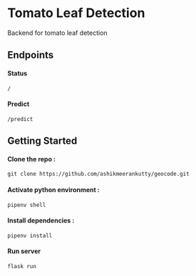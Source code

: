 # Tomato Leaf Detection

Backend for tomato leaf detection

## Endpoints

#### Status
`/`
#### Predict
`/predict`


## Getting Started

#### Clone the repo : 

`git clone https://github.com/ashikmeerankutty/geocode.git`

#### Activate python environment :

`pipenv shell`

#### Install dependencies :

`pipenv install`

#### Run server

`flask run`
